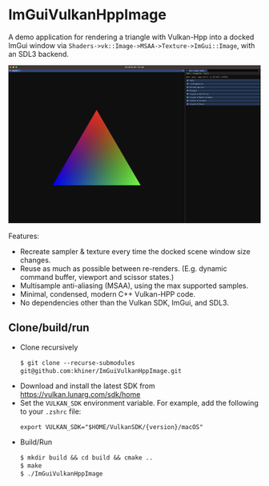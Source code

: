 # ImGuiVulkanHppImage

A demo application for rendering a triangle with Vulkan-Hpp into a docked ImGui window via `Shaders->vk::Image->MSAA->Texture->ImGui::Image`, with an SDL3 backend.

![](DemoTriangle.png)

Features:
- Recreate sampler & texture every time the docked scene window size changes.
- Reuse as much as possible between re-renders. (E.g. dynamic command buffer, viewport and scissor states.)
- Multisample anti-aliasing (MSAA), using the max supported samples.
- Minimal, condensed, modern C++ Vulkan-HPP code.
- No dependencies other than the Vulkan SDK, ImGui, and SDL3.

## Clone/build/run

- Clone recursively
  ```shell
  $ git clone --recurse-submodules git@github.com:khiner/ImGuiVulkanHppImage.git
  ```
- Download and install the latest SDK from https://vulkan.lunarg.com/sdk/home
- Set the `VULKAN_SDK` environment variable.
  For example, add the following to your `.zshrc` file:
  ```shell
  export VULKAN_SDK="$HOME/VulkanSDK/{version}/macOS"
  ```
- Build/Run
  ```shell
  $ mkdir build && cd build && cmake ..
  $ make
  $ ./ImGuiVulkanHppImage
  ```
